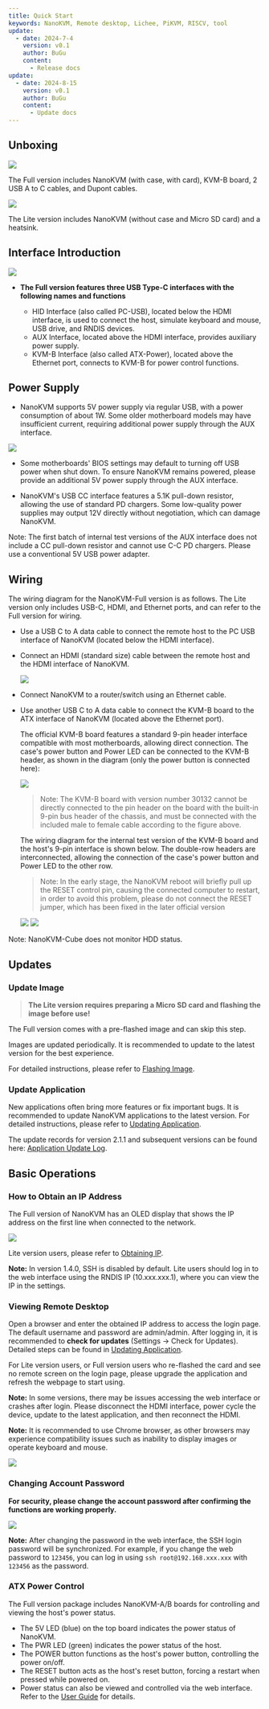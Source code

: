 ```yaml
---
title: Quick Start
keywords: NanoKVM, Remote desktop, Lichee, PiKVM, RISCV, tool
update:
  - date: 2024-7-4
    version: v0.1
    author: BuGu
    content:
      - Release docs
update:
  - date: 2024-8-15
    version: v0.1
    author: BuGu
    content:
      - Update docs
---
```


## Unboxing

![](./../../../assets/NanoKVM/unbox/full_ubox.png)

The Full version includes NanoKVM (with case, with card), KVM-B board, 2 USB A to C cables, and Dupont cables.

![](./../../../assets/NanoKVM/unbox/lite_ubox.png)

The Lite version includes NanoKVM (without case and Micro SD card) and a heatsink.

## Interface Introduction

![](./../../../assets/NanoKVM/unbox/Interface.png)

+ **The Full version features three USB Type-C interfaces with the following names and functions**

  + HID Interface (also called PC-USB), located below the HDMI interface, is used to connect the host, simulate keyboard and mouse, USB drive, and RNDIS devices.
  + AUX Interface, located above the HDMI interface, provides auxiliary power supply.
  + KVM-B Interface (also called ATX-Power), located above the Ethernet port, connects to KVM-B for power control functions.

## Power Supply

+ NanoKVM supports 5V power supply via regular USB, with a power consumption of about 1W. Some older motherboard models may have insufficient current, requiring additional power supply through the AUX interface.

![](./../../../assets/NanoKVM/unbox/U-I-W.jpg)

+ Some motherboards' BIOS settings may default to turning off USB power when shut down. To ensure NanoKVM remains powered, please provide an additional 5V power supply through the AUX interface.

+ NanoKVM's USB CC interface features a 5.1K pull-down resistor, allowing the use of standard PD chargers. Some low-quality power supplies may output 12V directly without negotiation, which can damage NanoKVM.

Note: The first batch of internal test versions of the AUX interface does not include a CC pull-down resistor and cannot use C-C PD chargers. Please use a conventional 5V USB power adapter.

## Wiring

The wiring diagram for the NanoKVM-Full version is as follows. The Lite version only includes USB-C, HDMI, and Ethernet ports, and can refer to the Full version for wiring.

+ Use a USB C to A data cable to connect the remote host to the PC USB interface of NanoKVM (located below the HDMI interface).

+ Connect an HDMI (standard size) cable between the remote host and the HDMI interface of NanoKVM.

  ![](./../../../assets/NanoKVM/unbox/hdmi.png)

+ Connect NanoKVM to a router/switch using an Ethernet cable.

+ Use another USB C to A data cable to connect the KVM-B board to the ATX interface of NanoKVM (located above the Ethernet port).

  The official KVM-B board features a standard 9-pin header interface compatible with most motherboards, allowing direct connection. The case's power button and Power LED can be connected to the KVM-B header, as shown in the diagram (only the power button is connected here):

  ![](./../../../assets/NanoKVM/unbox/new-ATX-B.png)

  > Note: The KVM-B board with version number 30132 cannot be directly connected to the pin header on the board with the built-in 9-pin bus header of the chassis, and must be connected with the included male to female cable according to the figure above.

  The wiring diagram for the internal test version of the KVM-B board and the host's 9-pin interface is shown below. The double-row headers are interconnected, allowing the connection of the case's power button and Power LED to the other row.

  > Note: In the early stage, the NanoKVM reboot will briefly pull up the RESET control pin, causing the connected computer to restart, in order to avoid this problem, please do not connect the RESET jumper, which has been fixed in the later official version

  ![](./../../../assets/NanoKVM/unbox/old-ATX-B.png)
  ![](./../../../assets/NanoKVM/unbox/old-ATX-B-w.png)

Note: NanoKVM-Cube does not monitor HDD status.

## Updates

### Update Image

> **The Lite version requires preparing a Micro SD card and flashing the image before use!**

The Full version comes with a pre-flashed image and can skip this step.

Images are updated periodically. It is recommended to update to the latest version for the best experience.

For detailed instructions, please refer to [Flashing Image](https://wiki.sipeed.com/hardware/en/kvm/NanoKVM/system/flashing.html).

### Update Application

New applications often bring more features or fix important bugs. It is recommended to update NanoKVM applications to the latest version. For detailed instructions, please refer to [Updating Application](https://wiki.sipeed.com/hardware/zh/kvm/NanoKVM/system/updating.html).

The update records for version 2.1.1 and subsequent versions can be found here: [Application Update Log](https://github.com/sipeed/NanoKVM/blob/main/CHANGELOG.md).

## Basic Operations

### How to Obtain an IP Address

The Full version of NanoKVM has an OLED display that shows the IP address on the first line when connected to the network.

![](./../../../assets/NanoKVM/unbox/oled.jpg)

Lite version users, please refer to [Obtaining IP](https://wiki.sipeed.com/hardware/zh/kvm/NanoKVM/system/updating.html#%E8%8E%B7%E5%8F%96-IP).

**Note:** In version 1.4.0, SSH is disabled by default. Lite users should log in to the web interface using the RNDIS IP (10.xxx.xxx.1), where you can view the IP in the settings.

### Viewing Remote Desktop

Open a browser and enter the obtained IP address to access the login page. The default username and password are admin/admin. After logging in, it is recommended to **check for updates** (Settings -> Check for Updates). Detailed steps can be found in [Updating Application](https://wiki.sipeed.com/hardware/zh/kvm/NanoKVM/system/updating.html).

For Lite version users, or Full version users who re-flashed the card and see no remote screen on the login page, please upgrade the application and refresh the webpage to start using.

**Note:** In some versions, there may be issues accessing the web interface or crashes after login. Please disconnect the HDMI interface, power cycle the device, update to the latest application, and then reconnect the HDMI.

**Note:** It is recommended to use Chrome browser, as other browsers may experience compatibility issues such as inability to display images or operate keyboard and mouse.

![](./../../../assets/NanoKVM/unbox/frist_update.png)

### Changing Account Password

**For security, please change the account password after confirming the functions are working properly.**

![](./../../../assets/NanoKVM/unbox/unbox_9.png)

**Note:** After changing the password in the web interface, the SSH login password will be synchronized. For example, if you change the web password to `123456`, you can log in using `ssh root@192.168.xxx.xxx` with `123456` as the password.

### ATX Power Control

The Full version package includes NanoKVM-A/B boards for controlling and viewing the host's power status.

+ The 5V LED (blue) on the top board indicates the power status of NanoKVM.
+ The PWR LED (green) indicates the power status of the host.
+ The POWER button functions as the host's power button, controlling the power on/off.
+ The RESET button acts as the host's reset button, forcing a restart when pressed while powered on.
+ Power status can also be viewed and controlled via the web interface. Refer to the [User Guide](https://wiki.sipeed.com/hardware/zh/kvm/NanoKVM/user_guide.html) for details.
